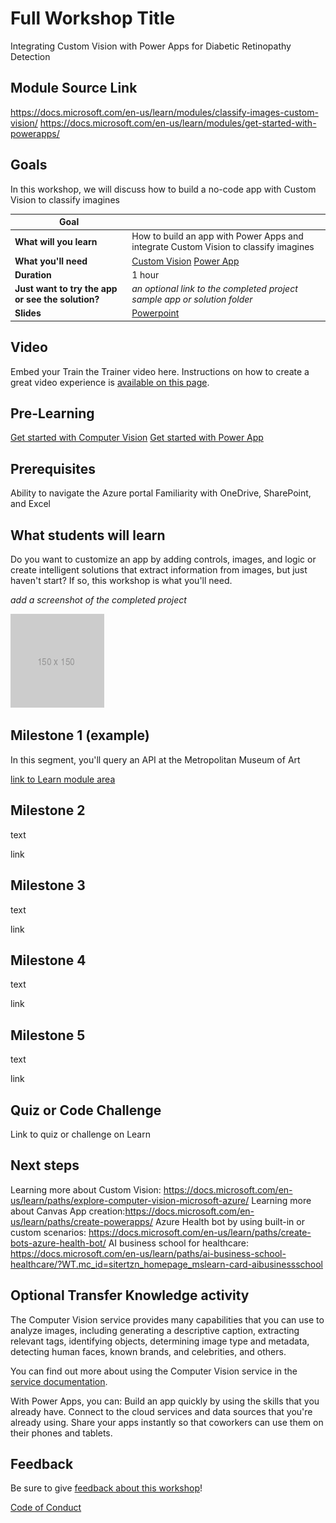 # Full Workshop Title
Integrating Custom Vision with Power Apps for Diabetic Retinopathy Detection
## Module Source Link
https://docs.microsoft.com/en-us/learn/modules/classify-images-custom-vision/
https://docs.microsoft.com/en-us/learn/modules/get-started-with-powerapps/

## Goals

In this workshop, we will discuss how to build a no-code app with Custom Vision to classify imagines 

| **Goal**              |                                |
| ----------------------------- | --------------------------------------------------------------------- |
| **What will you learn**       | How to build an app with Power Apps and integrate Custom Vision to classify imagines                                        |
| **What you'll need**          | [Custom Vision](https://www.customvision.ai/) [Power App]( https://make.powerapps.com)|
| **Duration**                  | 1 hour                                                                |
| **Just want to try the app or see the solution?** | *an optional link to the completed project sample app or solution folder*                          |
| **Slides** | [Powerpoint](slides.pptx) 
                         
## Video

Embed your Train the Trainer video here. Instructions on how to create a great video experience is [available on this page](../video-guidance.md).

## Pre-Learning

[Get started with Computer Vision](https://docs.microsoft.com/en-us/learn/modules/analyze-images-computer-vision/)
[Get started with Power App](https://docs.microsoft.com/en-us/learn/modules/get-started-with-powerapps/)

## Prerequisites

Ability to navigate the Azure portal
Familiarity with OneDrive, SharePoint, and Excel

## What students will learn

Do you want to customize an app by adding controls, images, and logic or create intelligent solutions that extract information from images, but just haven't start? If so, this workshop is what you'll need.

*add a screenshot of the completed project*

![image of completed project](images/placeholder.png)

## Milestone 1 (example)

In this segment, you'll query an API at the Metropolitan Museum of Art

[link to Learn module area](link)

## Milestone 2

text

link

## Milestone 3

text

link

## Milestone 4

text

link

## Milestone 5

text

link

## Quiz or Code Challenge

Link to quiz or challenge on Learn

## Next steps

Learning more about Custom Vision: https://docs.microsoft.com/en-us/learn/paths/explore-computer-vision-microsoft-azure/
Learning more about Canvas App creation:https://docs.microsoft.com/en-us/learn/paths/create-powerapps/
Azure Health bot by using built-in or custom scenarios: https://docs.microsoft.com/en-us/learn/paths/create-bots-azure-health-bot/
AI business school for healthcare: https://docs.microsoft.com/en-us/learn/paths/ai-business-school-healthcare/?WT.mc_id=sitertzn_homepage_mslearn-card-aibusinessschool

## Optional Transfer Knowledge activity

The Computer Vision service provides many capabilities that you can use to analyze images, including generating a descriptive caption, extracting relevant tags, identifying objects, determining image type and metadata, detecting human faces, known brands, and celebrities, and others.

You can find out more about using the Computer Vision service in the [service documentation](https://docs.microsoft.com/en-us/azure/cognitive-services/computer-vision/).

With Power Apps, you can:
Build an app quickly by using the skills that you already have.
Connect to the cloud services and data sources that you're already using.
Share your apps instantly so that coworkers can use them on their phones and tablets.

## Feedback

Be sure to give [feedback about this workshop](https://forms.office.com/r/MdhJWMZthR)!

[Code of Conduct](CODE_OF_CONDUCT.md)

